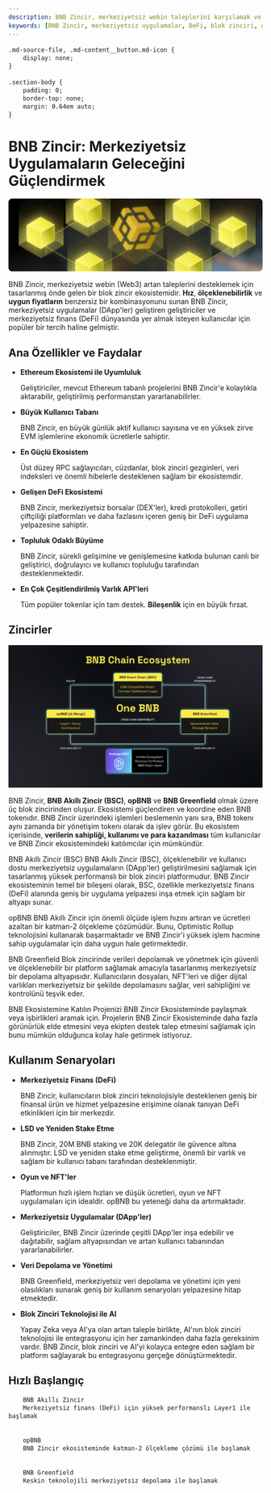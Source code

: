 ```yaml
---
description: BNB Zincir, merkeziyetsiz webin taleplerini karşılamak ve DApp'ler geliştirmek için tasarlanmış bir blok zincir ekosistemidir. Hız, ölçeklenebilirlik ve düşük maliyetle kullanıcılar ve geliştiriciler için benzersiz fırsatlar sunar.
keywords: [BNB Zincir, merkeziyetsiz uygulamalar, DeFi, blok zinciri, opBNB, BNB Greenfield, yüksek performans]
---
```



    .md-source-file, .md-content__button.md-icon {
        display: none;
    }

    .section-body {
        padding: 0;
        border-top: none;
        margin: 0.64em auto;
    }


# BNB Zincir: Merkeziyetsiz Uygulamaların Geleceğini Güçlendirmek

![BNB Zincir](images/bnb-chain/assets/home-hero.png)

BNB Zincir, merkeziyetsiz webin (Web3) artan taleplerini desteklemek için tasarlanmış önde gelen bir blok zincir ekosistemidir. **Hız**, **ölçeklenebilirlik** ve **uygun fiyatların** benzersiz bir kombinasyonunu sunan BNB Zincir, merkeziyetsiz uygulamalar (DApp'ler) geliştiren geliştiriciler ve merkeziyetsiz finans (DeFi) dünyasında yer almak isteyen kullanıcılar için popüler bir tercih haline gelmiştir.

## **Ana Özellikler ve Faydalar**

* **Ethereum Ekosistemi ile Uyumluluk**

    Geliştiriciler, mevcut Ethereum tabanlı projelerini BNB Zincir'e kolaylıkla aktarabilir, geliştirilmiş performanstan yararlanabilirler.

* **Büyük Kullanıcı Tabanı**

    BNB Zincir, en büyük günlük aktif kullanıcı sayısına ve en yüksek zirve EVM işlemlerine ekonomik ücretlerle sahiptir.

* **En Güçlü Ekosistem**

    Üst düzey RPC sağlayıcıları, cüzdanlar, blok zinciri gezginleri, veri indeksleri ve önemli hibelerle desteklenen sağlam bir ekosistemdir.

* **Gelişen DeFi Ekosistemi**

    BNB Zincir, merkeziyetsiz borsalar (DEX'ler), kredi protokolleri, getiri çiftçiliği platformları ve daha fazlasını içeren geniş bir DeFi uygulama yelpazesine sahiptir.

* **Topluluk Odaklı Büyüme**

    BNB Zincir, sürekli gelişimine ve genişlemesine katkıda bulunan canlı bir geliştirici, doğrulayıcı ve kullanıcı topluluğu tarafından desteklenmektedir.

* **En Çok Çeşitlendirilmiş Varlık API'leri**

    Tüm popüler tokenlar için tam destek. **Bileşenlik** için en büyük fırsat.

## **Zincirler**

![image](images/bnb-chain/assets/chains.png)

BNB Zincir, **BNB Akıllı Zincir (BSC)**, **opBNB** ve **BNB Greenfield** olmak üzere üç blok zincirinden oluşur. Ekosistemi güçlendiren ve koordine eden BNB tokenıdır. BNB Zincir üzerindeki işlemleri beslemenin yanı sıra, BNB tokenı aynı zamanda bir yönetişim tokenı olarak da işlev görür. Bu ekosistem içerisinde, **verilerin sahipliği, kullanımı ve para kazanılması** tüm kullanıcılar ve BNB Zincir ekosistemindeki katılımcılar için mümkündür.



BNB Akıllı Zincir (BSC)
BNB Akıllı Zincir (BSC), ölçeklenebilir ve kullanıcı dostu merkeziyetsiz uygulamaların (DApp'ler) geliştirilmesini sağlamak için tasarlanmış yüksek performanslı bir blok zinciri platformudur. BNB Zincir ekosisteminin temel bir bileşeni olarak, BSC, özellikle merkeziyetsiz finans (DeFi) alanında geniş bir uygulama yelpazesi inşa etmek için sağlam bir altyapı sunar.



opBNB
BNB Akıllı Zincir için önemli ölçüde işlem hızını artıran ve ücretleri azaltan bir katman-2 ölçekleme çözümüdür. Bunu, Optimistic Rollup teknolojisini kullanarak başarmaktadır ve BNB Zincir'i yüksek işlem hacmine sahip uygulamalar için daha uygun hale getirmektedir.



BNB Greenfield
Blok zincirinde verileri depolamak ve yönetmek için güvenli ve ölçeklenebilir bir platform sağlamak amacıyla tasarlanmış merkeziyetsiz bir depolama altyapısıdır. Kullanıcıların dosyaları, NFT'leri ve diğer dijital varlıkları merkeziyetsiz bir şekilde depolamasını sağlar, veri sahipliğini ve kontrolünü teşvik eder.



BNB Ekosistemine Katılın
Projenizi BNB Zincir Ekosisteminde paylaşmak veya işbirlikleri aramak için. Projelerin BNB Zincir Ekosisteminde daha fazla görünürlük elde etmesini veya ekipten destek talep etmesini sağlamak için bunu mümkün olduğunca kolay hale getirmek istiyoruz.



## **Kullanım Senaryoları**

* **Merkeziyetsiz Finans (DeFi)**

    BNB Zincir, kullanıcıların blok zinciri teknolojisiyle desteklenen geniş bir finansal ürün ve hizmet yelpazesine erişimine olanak tanıyan DeFi etkinlikleri için bir merkezdir.

* **LSD ve Yeniden Stake Etme**

    BNB Zincir, 20M BNB staking ve 20K delegatör ile güvence altına alınmıştır. LSD ve yeniden stake etme geliştirme, önemli bir varlık ve sağlam bir kullanıcı tabanı tarafından desteklenmiştir.

* **Oyun ve NFT'ler**

    Platformun hızlı işlem hızları ve düşük ücretleri, oyun ve NFT uygulamaları için idealdir. opBNB bu yeteneği daha da artırmaktadır.

* **Merkeziyetsiz Uygulamalar (DApp'ler)**

    Geliştiriciler, BNB Zincir üzerinde çeşitli DApp'ler inşa edebilir ve dağıtabilir, sağlam altyapısından ve artan kullanıcı tabanından yararlanabilirler.

* **Veri Depolama ve Yönetimi**

    BNB Greenfield, merkeziyetsiz veri depolama ve yönetimi için yeni olasılıkları sunarak geniş bir kullanım senaryoları yelpazesine hitap etmektedir.

* **Blok Zinciri Teknolojisi ile AI**

    Yapay Zeka veya AI'ya olan artan taleple birlikte, AI'nın blok zinciri teknolojisi ile entegrasyonu için her zamankinden daha fazla gereksinim vardır. BNB Zincir, blok zinciri ve AI'yi kolayca entegre eden sağlam bir platform sağlayarak bu entegrasyonu gerçeğe dönüştürmektedir.

## **Hızlı Başlangıç**


    
        BNB Akıllı Zincir
        Merkeziyetsiz finans (DeFi) için yüksek performanslı Layer1 ile başlamak
    
    
        opBNB
        BNB Zincir ekosisteminde katman-2 ölçekleme çözümü ile başlamak
    
    
        BNB Greenfield
        Keskin teknolojili merkeziyetsiz depolama ile başlamak
    
